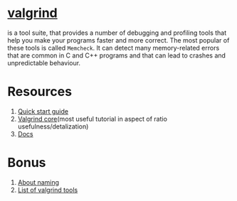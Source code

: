 # [valgrind](http://www.valgrind.org/)

is a tool suite, that provides a number of debugging and profiling tools that help you make your programs faster and more correct. The most popular of these tools is called `Memcheck`. It can detect many memory-related errors that are common in C and C++ programs and that can lead to crashes and unpredictable behaviour.

# Resources

1. [Quick start guide](http://www.valgrind.org/docs/manual/QuickStart.html)
2. [Valgrind core](http://valgrind.org/docs/manual/manual-core.html)(most useful tutorial in aspect of ratio usefulness/detalization)
3. [Docs](http://www.valgrind.org/docs/manual/manual.html)

# Bonus

1. [About naming](http://www.valgrind.org/docs/manual/faq.html#faq.background)
2. [List of valgrind tools](http://www.valgrind.org/info/tools.html)